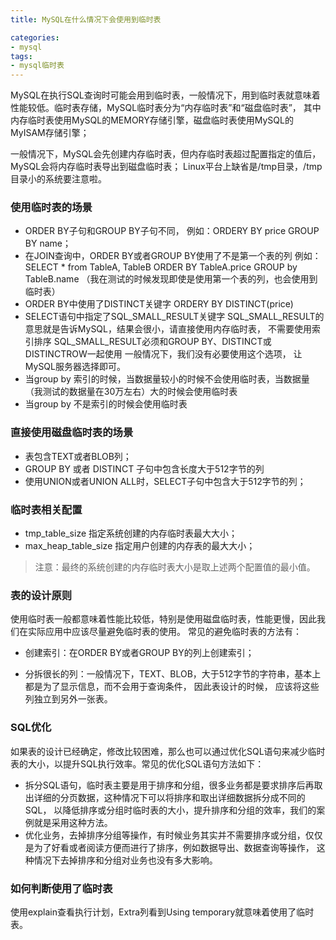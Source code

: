 ```yaml
---
title: MySQL在什么情况下会使用到临时表

categories: 
- mysql
tags:
- mysql临时表
---
```


MySQL在执行SQL查询时可能会用到临时表，一般情况下，用到临时表就意味着性能较低。临时表存储，MySQL临时表分为“内存临时表”和“磁盘临时表”，
其中内存临时表使用MySQL的MEMORY存储引擎，磁盘临时表使用MySQL的MyISAM存储引擎；
<!--more-->

 一般情况下，MySQL会先创建内存临时表，但内存临时表超过配置指定的值后，MySQL会将内存临时表导出到磁盘临时表；
 Linux平台上缺省是/tmp目录，/tmp目录小的系统要注意啦。  
	 
### 使用临时表的场景
* ORDER BY子句和GROUP BY子句不同， 例如：ORDERY BY price GROUP BY name；   
* 在JOIN查询中，ORDER BY或者GROUP BY使用了不是第一个表的列 例如：SELECT * from TableA, TableB ORDER BY TableA.price GROUP by TableB.name
（我在测试的时候发现即使是使用第一个表的列，也会使用到临时表）
* ORDER BY中使用了DISTINCT关键字 ORDERY BY DISTINCT(price)  
* SELECT语句中指定了SQL_SMALL_RESULT关键字 SQL_SMALL_RESULT的意思就是告诉MySQL，结果会很小，请直接使用内存临时表，
不需要使用索引排序 SQL_SMALL_RESULT必须和GROUP BY、DISTINCT或DISTINCTROW一起使用 一般情况下，我们没有必要使用这个选项，
让MySQL服务器选择即可。  
* 当group by 索引的时候，当数据量较小的时候不会使用临时表，当数据量（我测试的数据量在30万左右）大的时候会使用临时表
* 当group by 不是索引的时候会使用临时表  

### 直接使用磁盘临时表的场景
* 表包含TEXT或者BLOB列；
* GROUP BY 或者 DISTINCT 子句中包含长度大于512字节的列
* 使用UNION或者UNION ALL时，SELECT子句中包含大于512字节的列；

### 临时表相关配置
* tmp_table_size 指定系统创建的内存临时表最大大小；
* max_heap_table_size 指定用户创建的内存表的最大大小；
> 注意：最终的系统创建的内存临时表大小是取上述两个配置值的最小值。

### 表的设计原则
使用临时表一般都意味着性能比较低，特别是使用磁盘临时表，性能更慢，因此我们在实际应用中应该尽量避免临时表的使用。 
常见的避免临时表的方法有：
* 创建索引：在ORDER BY或者GROUP BY的列上创建索引；

* 分拆很长的列：一般情况下，TEXT、BLOB，大于512字节的字符串，基本上都是为了显示信息，而不会用于查询条件， 因此表设计的时候，
应该将这些列独立到另外一张表。

### SQL优化
如果表的设计已经确定，修改比较困难，那么也可以通过优化SQL语句来减少临时表的大小，以提升SQL执行效率。常见的优化SQL语句方法如下：
* 拆分SQL语句，临时表主要是用于排序和分组，很多业务都是要求排序后再取出详细的分页数据，这种情况下可以将排序和取出详细数据拆分成不同的SQL，
以降低排序或分组时临时表的大小，提升排序和分组的效率，我们的案例就是采用这种方法。
* 优化业务，去掉排序分组等操作，有时候业务其实并不需要排序或分组，仅仅是为了好看或者阅读方便而进行了排序，例如数据导出、数据查询等操作，
这种情况下去掉排序和分组对业务也没有多大影响。

### 如何判断使用了临时表
使用explain查看执行计划，Extra列看到Using temporary就意味着使用了临时表。